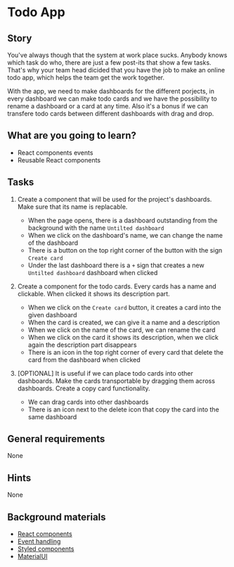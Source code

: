 # Todo App

## Story

You've always though that the system at work place sucks.
Anybody knows which task do who, there are just a few post-its that show a few tasks.
That's why your team head dicided that you have the job to make an online todo app,
which helps the team get the work together.

With the app, we need to make dashboards for the different porjects, in every dashboard we can make todo cards
and we have the possibility to rename a dashboard or a card at any time.
Also it's a bonus if we can transfere todo cards between different dashboards with drag and drop.

## What are you going to learn?

- React components events
- Reusable React components

## Tasks

1. Create a component that will be used for the project's dashboards. Make sure that its name is replacable.
    - When the page opens, there is a dashboard outstanding from the background with the name `Untilted dashboard`
    - When we click on the dashboard's name, we can change the name of the dashboard
    - There is a button on the top right corner of the button with the sign `Create card`
    - Under the last dashboard there is a `+` sign that creates a new `Untilted dashboard` dashboard when clicked

2. Create a component for the todo cards. Every cards has a name and clickable. When clicked it shows its description part.
    - When we click on the `Create card` button, it creates a card into the given dashboard
    - When the card is created, we can give it a name and a description
    - When we click on the name of the card, we can rename the card
    - When we click on the card it shows its description, when we click again the description part disappears
    - There is an icon in the top right corner of every card that delete the card from the dashboard when clicked

3. [OPTIONAL] It is useful if we can place todo cards into other dashboards. Make the cards transportable by dragging them across dashboards. Create a copy card functionality.
    - We can drag cards into other dashboards
    - There is an icon next to the delete icon that copy the card into the same dashboard

## General requirements

None

## Hints

None

## Background materials

- <i class="far fa-exclamation"></i> [React components](https://reactjs.org/docs/components-and-props.html)
- <i class="far fa-exclamation"></i> [Event handling](https://reactjs.org/docs/handling-events.html)
- <i class="far fa-exclamation"></i> [Styled components](https://styled-components.com/docs/basics)
- <i class="far fa-candy-cane"></i> [MaterialUI](https://material-ui.com/)
